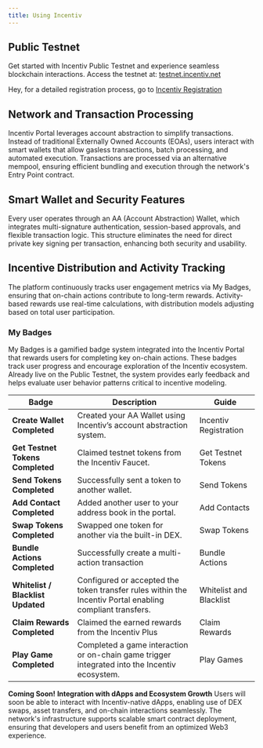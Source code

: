 ```yaml
---
title: Using Incentiv
---
```

## Public Testnet

Get started with Incentiv Public Testnet and experience seamless blockchain interactions. Access the testnet at: [testnet.incentiv.net](https://testnet.incentiv.net)

 <Note>Hey, for a detailed registration process, go to [Incentiv Registration](https://slite.com/api/public/notes/2B4ygRivKAhD5t/redirect)</Note>

## Network and Transaction Processing

Incentiv Portal leverages account abstraction to simplify transactions. Instead of traditional Externally Owned Accounts (EOAs), users interact with smart wallets that allow gasless transactions, batch processing, and automated execution. Transactions are processed via an alternative mempool, ensuring efficient bundling and execution through the network's Entry Point contract.

## Smart Wallet and Security Features

Every user operates through an AA (Account Abstraction) Wallet, which integrates multi-signature authentication, session-based approvals, and flexible transaction logic. This structure eliminates the need for direct private key signing per transaction, enhancing both security and usability.

## Incentive Distribution and Activity Tracking

The platform continuously tracks user engagement metrics via My Badges, ensuring that on-chain actions contribute to long-term rewards. Activity-based rewards use real-time calculations, with distribution models adjusting based on total user participation.

### My Badges

My Badges is a gamified badge system integrated into the Incentiv Portal that rewards users for completing key on-chain actions. These badges track user progress and encourage exploration of the Incentiv ecosystem. Already live on the Public Testnet, the system provides early feedback and helps evaluate user behavior patterns critical to incentive modeling.

| Badge                             | Description                                                                                              | Guide                   |
| --------------------------------- | -------------------------------------------------------------------------------------------------------- | ----------------------- |
| **Create Wallet Completed**       | Created your AA Wallet using Incentiv’s account abstraction system.                                      | Incentiv Registration   |
| **Get Testnet Tokens Completed**  | Claimed testnet tokens from the Incentiv Faucet.                                                         | Get Testnet Tokens      |
| **Send Tokens Completed**         | Successfully sent a token to another wallet.                                                             | Send Tokens             |
| **Add Contact Completed**         | Added another user to your address book in the portal.                                                   | Add Contacts            |
| **Swap Tokens Completed**         | Swapped one token for another via the built-in DEX.                                                      | Swap Tokens             |
| **Bundle Actions Completed**      | Successfully create a multi-action transaction                                                           | Bundle Actions          |
| **Whitelist / Blacklist Updated** | Configured or accepted the token transfer rules within the Incentiv Portal enabling compliant transfers. | Whitelist and Blacklist |
| **Claim Rewards Completed**       | Claimed the earned rewards from the Incentiv Plus                                                        | Claim Rewards           |
| **Play Game Completed**           | Completed a game interaction or on-chain game trigger integrated into the Incentiv ecosystem.            | Play Games              |

 <Note>**Coming Soon!**
**Integration with dApps and Ecosystem Growth**
Users will soon be able to interact with Incentiv-native dApps, enabling use of DEX swaps, asset transfers, and on-chain interactions seamlessly. The network's infrastructure supports scalable smart contract deployment, ensuring that developers and users benefit from an optimized Web3 experience.</Note>